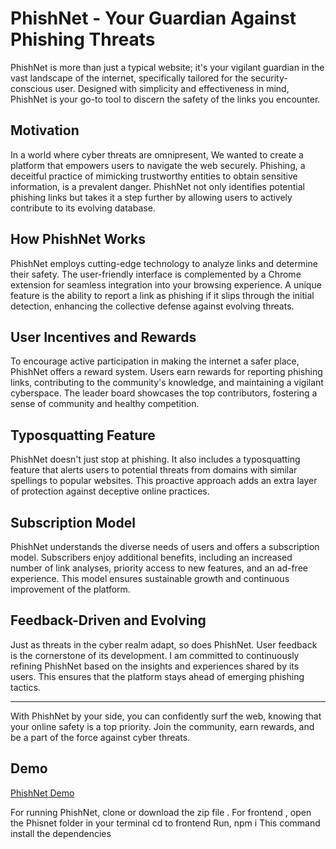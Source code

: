 # PhishNet - Your Guardian Against Phishing Threats

PhishNet is more than just a typical website; it's your vigilant guardian in the vast landscape of the internet, specifically tailored for the security-conscious user. Designed with simplicity and effectiveness in mind, PhishNet is your go-to tool to discern the safety of the links you encounter.

## Motivation

In a world where cyber threats are omnipresent, We wanted to create a platform that empowers users to navigate the web securely. Phishing, a deceitful practice of mimicking trustworthy entities to obtain sensitive information, is a prevalent danger. PhishNet not only identifies potential phishing links but takes it a step further by allowing users to actively contribute to its evolving database.

## How PhishNet Works

PhishNet employs cutting-edge technology to analyze links and determine their safety. The user-friendly interface is complemented by a Chrome extension for seamless integration into your browsing experience. A unique feature is the ability to report a link as phishing if it slips through the initial detection, enhancing the collective defense against evolving threats.

## User Incentives and Rewards

To encourage active participation in making the internet a safer place, PhishNet offers a reward system. Users earn rewards for reporting phishing links, contributing to the community's knowledge, and maintaining a vigilant cyberspace. The leader board showcases the top contributors, fostering a sense of community and healthy competition.

## Typosquatting Feature

PhishNet doesn't just stop at phishing. It also includes a typosquatting feature that alerts users to potential threats from domains with similar spellings to popular websites. This proactive approach adds an extra layer of protection against deceptive online practices.

## Subscription Model

PhishNet understands the diverse needs of users and offers a subscription model. Subscribers enjoy additional benefits, including an increased number of link analyses, priority access to new features, and an ad-free experience. This model ensures sustainable growth and continuous improvement of the platform.

## Feedback-Driven and Evolving

Just as threats in the cyber realm adapt, so does PhishNet. User feedback is the cornerstone of its development. I am committed to continuously refining PhishNet based on the insights and experiences shared by its users. This ensures that the platform stays ahead of emerging phishing tactics.

---

With PhishNet by your side, you can confidently surf the web, knowing that your online safety is a top priority. Join the community, earn rewards, and be a part of the force against cyber threats.

## Demo

[PhishNet Demo](https://github.com/YourUsername/PhishNet/demo)


For running PhishNet, clone or download the zip file .
For frontend , open the Phisnet folder in your terminal cd to frontend
Run,
      npm i
This command install the dependencies
